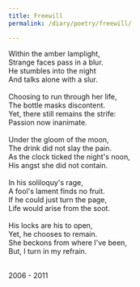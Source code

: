 ```yaml
---
title: Freewill
permalink: /diary/poetry/freewill/

---
```

<div class="poetry">

Within the amber lamplight,<br/>
Strange faces pass in a blur.<br/>
He stumbles into the night<br/>
And talks alone with a slur.<br/>
<br/>
Choosing to run through her life,<br/>
The bottle masks discontent.<br/>
Yet, there still remains the strife:<br/>
Passion now inanimate.<br/>
<br/>
Under the gloom of the moon,<br/>
The drink did not slay the pain.<br/>
As the clock ticked the night's noon,<br/>
His angst she did not contain.<br/>
<br/>
In his soliloquy's rage,<br/>
A fool's lament finds no fruit.<br/>
If he could just turn the page,<br/>
Life would arise from the soot.<br/>
<br/>
His locks are his to open,<br/>
Yet, he chooses to remain.<br/>
She beckons from where I've been,<br/>
But, I turn in my refrain.<br/>
<br/>

<div class="poetry_date">2006 - 2011</div>




</div>
